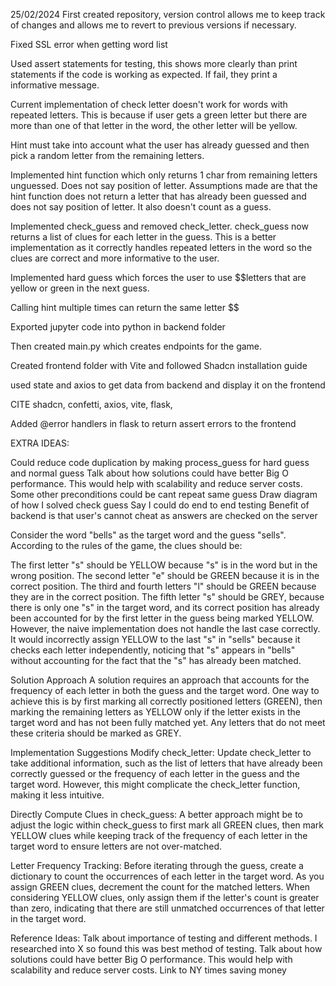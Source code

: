 25/02/2024
First created repository, version control allows me to keep track of changes and allows me to revert to previous versions if necessary. 

Fixed SSL error when getting word list

Used assert statements for testing, this shows more clearly than print statements if the code is working as expected. If fail, they print a informative message.

Current implementation of check letter doesn't work for words with repeated letters. This is because if user gets a green letter but there are more than one of that letter in the word, the other letter will be yellow.

Hint must take into account what the user has already guessed and then pick a random letter from the remaining letters.

Implemented hint function which only returns 1 char from remaining letters unguessed. Does not say position of letter. Assumptions made are that the hint function does not return a letter that has already been guessed and does not say position of letter. It also doesn't count as a guess.

Implemented check_guess and removed check_letter. check_guess now returns a list of clues for each letter in the guess. This is a better implementation as it correctly handles repeated letters in the word so the clues are correct and more informative to the user.

Implemented hard guess which forces the user to use $$letters that are yellow or green in the next guess.

Calling hint multiple times can return the same letter $$

Exported jupyter code into python in backend folder

Then created main.py which creates endpoints for the game.

Created frontend folder with Vite and followed Shadcn installation guide 

used state and axios to get data from backend and display it on the frontend

CITE shadcn, confetti, axios, vite, flask,

Added @error handlers in flask to return assert errors to the frontend

EXTRA IDEAS:

Could reduce code duplication by making process_guess for hard guess and normal guess
Talk about how solutions could have better Big O performance. This would help with scalability and reduce server costs.
Some other preconditions could be cant repeat same guess
Draw diagram of how I solved check guess
Say I could do end to end testing 
Benefit of backend is that user's cannot cheat as answers are checked on the server






Consider the word "bells" as the target word and the guess "sells". According to the rules of the game, the clues should be:

The first letter "s" should be YELLOW because "s" is in the word but in the wrong position.
The second letter "e" should be GREEN because it is in the correct position.
The third and fourth letters "l" should be GREEN because they are in the correct position.
The fifth letter "s" should be GREY, because there is only one "s" in the target word, and its correct position has already been accounted for by the first letter in the guess being marked YELLOW.
However, the naive implementation does not handle the last case correctly. It would incorrectly assign YELLOW to the last "s" in "sells" because it checks each letter independently, noticing that "s" appears in "bells" without accounting for the fact that the "s" has already been matched.

Solution Approach
A solution requires an approach that accounts for the frequency of each letter in both the guess and the target word. One way to achieve this is by first marking all correctly positioned letters (GREEN), then marking the remaining letters as YELLOW only if the letter exists in the target word and has not been fully matched yet. Any letters that do not meet these criteria should be marked as GREY.

Implementation Suggestions
Modify check_letter: Update check_letter to take additional information, such as the list of letters that have already been correctly guessed or the frequency of each letter in the guess and the target word. However, this might complicate the check_letter function, making it less intuitive.

Directly Compute Clues in check_guess: A better approach might be to adjust the logic within check_guess to first mark all GREEN clues, then mark YELLOW clues while keeping track of the frequency of each letter in the target word to ensure letters are not over-matched.

Letter Frequency Tracking: Before iterating through the guess, create a dictionary to count the occurrences of each letter in the target word. As you assign GREEN clues, decrement the count for the matched letters. When considering YELLOW clues, only assign them if the letter's count is greater than zero, indicating that there are still unmatched occurrences of that letter in the target word.


Reference Ideas:
Talk about importance of testing and different methods. I researched into X so found this was best method of testing.
Talk about how solutions could have better Big O performance. This would help with scalability and reduce server costs. Link to NY times saving money
